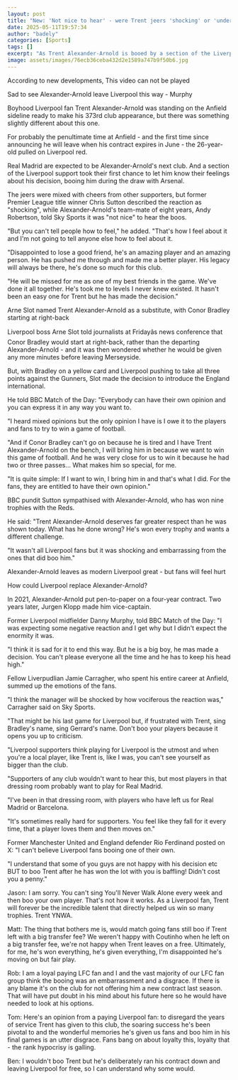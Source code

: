 ```yaml
---
layout: post
title: "New: 'Not nice to hear' - were Trent jeers 'shocking' or 'understandable'?"
date: 2025-05-11T19:57:34
author: "badely"
categories: [Sports]
tags: []
excerpt: "As Trent Alexander-Arnold is booed by a section of the Liverpool fans after appearing for the first time since announcing he is to leave in the summer"
image: assets/images/76ecb36ceba432d2e1589a747b9f50b6.jpg
---
```


According to new developments, This video can not be played

Sad to see Alexander-Arnold leave Liverpool this way - Murphy

Boyhood Liverpool fan Trent Alexander-Arnold was standing on the Anfield sideline ready to make his 373rd club appearance, but there was something slightly different about this one.

For probably the penultimate time at Anfield - and the first time since announcing he will leave when his contract expires in June - the 26-year-old pulled on Liverpool red.

Real Madrid are expected to be Alexander-Arnold's next club. And a section of the Liverpool support took their first chance to let him know their feelings about his decision, booing him during the draw with Arsenal.

The jeers were mixed with cheers from other supporters, but former Premier League title winner Chris Sutton described the reaction as "shocking", while Alexander-Arnold's team-mate of eight years, Andy Robertson, told Sky Sports it was "not nice" to hear the boos.

"But you can't tell people how to feel," he added. "That's how I feel about it and I'm not going to tell anyone else how to feel about it.

"Disappointed to lose a good friend, he's an amazing player and an amazing person. He has pushed me through and made me a better player. His legacy will always be there, he's done so much for this club. 

"He will be missed for me as one of my best friends in the game. We've done it all together. He's took me to levels I never knew existed. It hasn't been an easy one for Trent but he has made the decision."

Arne Slot named Trent Alexander-Arnold as a substitute, with Conor Bradley starting at right-back

Liverpool boss Arne Slot told journalists at Fridayâs news conference that Conor Bradley would start at right-back, rather than the departing Alexander-Arnold - and it was then wondered whether he would be given any more minutes before leaving Merseyside.

But, with Bradley on a yellow card and Liverpool pushing to take all three points against the Gunners, Slot made the decision to introduce the England international.

He told BBC Match of the Day: "Everybody can have their own opinion and you can express it in any way you want to. 

"I heard mixed opinions but the only opinion I have is I owe it to the players and fans to try to win a game of football.

"And if Conor Bradley can't go on because he is tired and I have Trent Alexander-Arnold on the bench, I will bring him in because we want to win this game of football. And he was very close for us to win it because he had two or three passes... What makes him so special, for me.

"It is quite simple: If I want to win, I bring him in and that's what I did. For the fans, they are entitled to have their own opinion."

BBC pundit Sutton sympathised with Alexander-Arnold, who has won nine trophies with the Reds.

He said: "Trent Alexander-Arnold deserves far greater respect than he was shown today. What has he done wrong? He's won every trophy and wants a different challenge.

"It wasn't all Liverpool fans but it was shocking and embarrassing from the ones that did boo him."

Alexander-Arnold leaves as modern Liverpool great - but fans will feel hurt

How could Liverpool replace Alexander-Arnold?

In 2021, Alexander-Arnold put pen-to-paper on a four-year contract. Two years later, Jurgen Klopp made him vice-captain.

Former Liverpool midfielder Danny Murphy, told BBC Match of the Day: "I was expecting some negative reaction and I get why but I didn't expect the enormity it was. 

"I think it is sad for it to end this way. But he is a big boy, he mas made a decision. You can't please everyone all the time and he has to keep his head high."

Fellow Liverpudlian Jamie Carragher, who spent his entire career at Anfield, summed up the emotions of the fans.

"I think the manager will be shocked by how vociferous the reaction was," Carragher said on Sky Sports. 

"That might be his last game for Liverpool but, if frustrated with Trent, sing Bradley's name, sing Gerrard's name. Don't boo your players because it opens you up to criticism.

"Liverpool supporters think playing for Liverpool is the utmost and when you're a local player, like Trent is, like I was, you can't see yourself as bigger than the club.

"Supporters of any club wouldn't want to hear this, but most players in that dressing room probably want to play for Real Madrid.

"I've been in that dressing room, with players who have left us for Real Madrid or Barcelona.

"It's sometimes really hard for supporters. You feel like they fall for it every time, that a player loves them and then moves on."

Former Manchester United and England defender Rio Ferdinand posted on X: "I can't believe Liverpool fans booing one of their own.

"I understand that some of you guys are not happy with his decision etc BUT to boo Trent after he has won the lot with you is baffling! Didn't cost you a penny."

Jason: I am sorry. You can't sing You'll Never Walk Alone every week and then boo your own player. That's not how it works. As a Liverpool fan, Trent will forever be the incredible talent that directly helped us win so many trophies. Trent YNWA.

Matt: The thing that bothers me is, would match going fans still boo if Trent left with a big transfer fee? We weren't happy with Coutinho when he left on a big transfer fee, we're not happy when Trent leaves on a free. Ultimately, for me, he's won everything, he's given everything, I'm disappointed he's moving on but fair play.

Rob: I am a loyal paying LFC fan and I and the vast majority of our LFC fan group think the booing was an embarrassment and a disgrace. If there is any blame it's on the club for not offering him a new contract last season. That will have put doubt in his mind about his future here so he would have needed to look at his options.

Tom: Here's an opinion from a paying Liverpool fan: to disregard the years of service Trent has given to this club, the soaring success he's been pivotal to and the wonderful memories he's given us fans and boo him in his final games is an utter disgrace. Fans bang on about loyalty this, loyalty that - the rank hypocrisy is galling.

Ben: I wouldn't boo Trent but he's deliberately ran his contract down and leaving Liverpool for free, so I can understand why some would.

